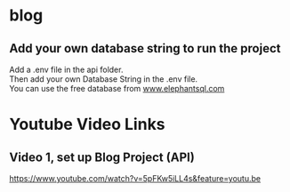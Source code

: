 # blog

## Add your own database string to run the project
Add a .env file in the api folder.  
Then add your own Database String in the .env file.  
You can use the free database from www.elephantsql.com  

# Youtube Video Links
## Video 1, set up Blog Project (API)
https://www.youtube.com/watch?v=5pFKw5iLL4s&feature=youtu.be
